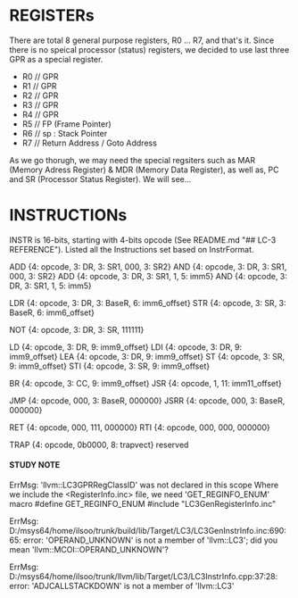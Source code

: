 # REGISTERs

There are total 8 general purpose registers, R0 ... R7, and that's it. Since there is no speical processor (status) registers, we decided to use last three GPR as a special register.

- R0 // GPR
- R1 // GPR
- R2 // GPR
- R3 // GPR
- R4 // GPR
- R5 // FP (Frame Pointer) 
- R6 // sp : Stack Pointer
- R7 // Return Address / Goto Address

As we go thorugh, we may need the special regsiters such as MAR (Memory Adress Register) & MDR (Memory Data Register), as well as, PC and SR (Processor Status Register). We will see...

# INSTRUCTIONs

INSTR is 16-bits, starting with 4-bits opcode (See README.md "## LC-3 REFERENCE"). Listed all the Instructions set based on InstrFormat.

ADD     {4: opcode, 3: DR,  3: SR1,     000,  3: SR2}
AND     {4: opcode, 3: DR,  3: SR1,     000,  3: SR2}
ADD     {4: opcode, 3: DR,  3: SR1,     1, 5: imm5}
AND     {4: opcode, 3: DR,  3: SR1,     1, 5: imm5}

LDR     {4: opcode, 3: DR,  3: BaseR,   6: imm6_offset}
STR     {4: opcode, 3: SR,  3: BaseR,   6: imm6_offset}

NOT     {4: opcode, 3: DR,  3: SR,      111111}

LD      {4: opcode, 3: DR,  9: imm9_offset}
LDI     {4: opcode, 3: DR,  9: imm9_offset}
LEA     {4: opcode, 3: DR,  9: imm9_offset}
ST      {4: opcode, 3: SR,  9: imm9_offset}
STI     {4: opcode, 3: SR,  9: imm9_offset}

BR      {4: opcode, 3: CC,  9: imm9_offset}
JSR     {4: opcode, 1,      11: imm11_offset}

JMP     {4: opcode, 000,    3: BaseR,   000000}
JSRR    {4: opcode, 000,    3: BaseR,   000000}

RET     {4: opcode, 000,    111,    000000}
RTI     {4: opcode, 000,    000,    000000}

TRAP    {4: opcode, 0b0000, 8: trapvect}
reserved

#### STUDY NOTE ####
ErrMsg: 'llvm::LC3GPRRegClassID' was not declared in this scope
Where we include the <RegisterInfo.inc> file, we need 'GET_REGINFO_ENUM' macro
    #define GET_REGINFO_ENUM
    #include "LC3GenRegisterInfo.inc"

ErrMsg: D:/msys64/home/ilsoo/trunk/build/lib/Target/LC3/LC3GenInstrInfo.inc:690:65: error: 'OPERAND_UNKNOWN' is not a member of 'llvm::LC3'; did you mean 'llvm::MCOI::OPERAND_UNKNOWN'?

ErrMsg: D:/msys64/home/ilsoo/trunk/llvm/lib/Target/LC3/LC3InstrInfo.cpp:37:28: error: 'ADJCALLSTACKDOWN' is not a member of 'llvm::LC3'
